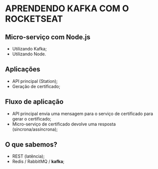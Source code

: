# APRENDENDO KAFKA COM O ROCKETSEAT


## Micro-serviço com Node.js

- Utilizando Kafka;
- Utilizando Node.

## Aplicações

- API principal (Station);
- Geração de certificado;

## Fluxo de aplicação

- API principal envia uma mensagem para o serviço de certificado para gerar o certificado;
- Micro-serviço de certificado devolve uma resposta (síncrona/assíncrona);

## O que sabemos?

- REST (latência);
- Redis / RabbitMQ / **kafka**;